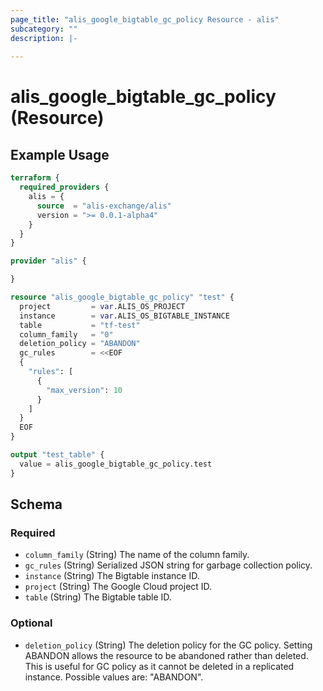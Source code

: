 ```yaml
---
page_title: "alis_google_bigtable_gc_policy Resource - alis"
subcategory: ""
description: |-
  
---
```


# alis_google_bigtable_gc_policy (Resource)



## Example Usage

```terraform
terraform {
  required_providers {
    alis = {
      source  = "alis-exchange/alis"
      version = ">= 0.0.1-alpha4"
    }
  }
}

provider "alis" {

}

resource "alis_google_bigtable_gc_policy" "test" {
  project         = var.ALIS_OS_PROJECT
  instance        = var.ALIS_OS_BIGTABLE_INSTANCE
  table           = "tf-test"
  column_family   = "0"
  deletion_policy = "ABANDON"
  gc_rules        = <<EOF
  {
    "rules": [
      {
        "max_version": 10
      }
    ]
  }
  EOF
}

output "test_table" {
  value = alis_google_bigtable_gc_policy.test
}
```

<!-- schema generated by tfplugindocs -->
## Schema

### Required

- `column_family` (String) The name of the column family.
- `gc_rules` (String) Serialized JSON string for garbage collection policy.
- `instance` (String) The Bigtable instance ID.
- `project` (String) The Google Cloud project ID.
- `table` (String) The Bigtable table ID.

### Optional

- `deletion_policy` (String) The deletion policy for the GC policy. 
				Setting ABANDON allows the resource to be abandoned rather than deleted. 
				This is useful for GC policy as it cannot be deleted in a replicated instance.
				Possible values are: "ABANDON".
